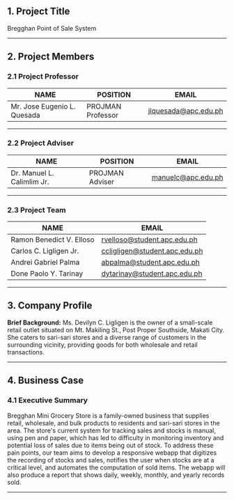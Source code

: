 ## 1. Project Title
Bregghan Point of Sale System

***
## 2. Project Members
### 2.1 Project Professor
<html>
<body>
<!--StartFragment-->

NAME | POSITION | EMAIL
-- | -- | --
Mr. Jose Eugenio L. Quesada | PROJMAN Professor | jlquesada@apc.edu.ph

<!--EndFragment-->
</body>
</html>

***
### 2.2 Project Adviser
<html>
<body>
<!--StartFragment-->

NAME | POSITION | EMAIL
-- | -- | --
Dr. Manuel L. Calimlim Jr. | PROJMAN Adviser | manuelc@apc.edu.ph

<!--EndFragment-->
</body>
</html>

***
### 2.3 Project Team
<html>
<body>
<!--StartFragment-->

NAME | EMAIL
-- | --
Ramon Benedict V. Elloso | rvelloso@student.apc.edu.ph
Carlos C. Ligligen Jr. | ccligligen@student.apc.edu.ph
Andrei Gabriel Palma | abpalma@student.apc.edu.ph
Done Paolo Y. Tarinay | dytarinay@student.apc.edu.ph

<!--EndFragment-->
</body>
</html>

***
## 3. Company Profile
**Brief Background:**
Ms. Devilyn C. Ligligen is the owner of a small-scale retail outlet situated on Mt. Makiling St., Post Proper Southside, Makati City. She caters to sari-sari stores and a diverse range of customers in the surrounding vicinity, providing goods for both wholesale and retail transactions.

***
## 4. Business Case
### 4.1 Executive Summary
Bregghan Mini Grocery Store is a family-owned business that supplies retail, wholesale, and bulk products to residents and sari-sari stores in the area. The store's current system for tracking sales and stocks is manual, using pen and paper, which has led to difficulty in monitoring inventory and potential loss of sales due to items being out of stock. To address these pain points, our team aims to develop a responsive webapp that digitizes the recording of stocks and sales, notifies the user when stocks are at a critical level, and automates the computation of sold items. The webapp will also produce a report that shows daily, weekly, monthly, and yearly records sold.

***
